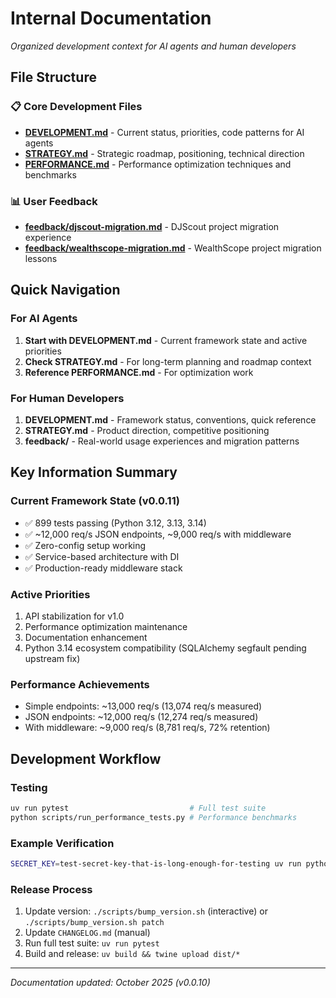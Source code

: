 # Internal Documentation

*Organized development context for AI agents and human developers*

## File Structure

### 📋 Core Development Files
- **[DEVELOPMENT.md](DEVELOPMENT.md)** - Current status, priorities, code patterns for AI agents
- **[STRATEGY.md](STRATEGY.md)** - Strategic roadmap, positioning, technical direction
- **[PERFORMANCE.md](PERFORMANCE.md)** - Performance optimization techniques and benchmarks

### 📊 User Feedback
- **[feedback/djscout-migration.md](feedback/djscout-migration.md)** - DJScout project migration experience
- **[feedback/wealthscope-migration.md](feedback/wealthscope-migration.md)** - WealthScope project migration lessons

## Quick Navigation

### For AI Agents
1. **Start with DEVELOPMENT.md** - Current framework state and active priorities
2. **Check STRATEGY.md** - For long-term planning and roadmap context
3. **Reference PERFORMANCE.md** - For optimization work

### For Human Developers
1. **DEVELOPMENT.md** - Framework status, conventions, quick reference
2. **STRATEGY.md** - Product direction, competitive positioning
3. **feedback/** - Real-world usage experiences and migration patterns

## Key Information Summary

### Current Framework State (v0.0.11)
- ✅ 899 tests passing (Python 3.12, 3.13, 3.14)
- ✅ ~12,000 req/s JSON endpoints, ~9,000 req/s with middleware
- ✅ Zero-config setup working
- ✅ Service-based architecture with DI
- ✅ Production-ready middleware stack

### Active Priorities
1. API stabilization for v1.0
2. Performance optimization maintenance
3. Documentation enhancement
4. Python 3.14 ecosystem compatibility (SQLAlchemy segfault pending upstream fix)

### Performance Achievements
- Simple endpoints: ~13,000 req/s (13,074 req/s measured)
- JSON endpoints: ~12,000 req/s (12,274 req/s measured)
- With middleware: ~9,000 req/s (8,781 req/s, 72% retention)

## Development Workflow

### Testing
```bash
uv run pytest                           # Full test suite
python scripts/run_performance_tests.py # Performance benchmarks
```

### Example Verification
```bash
SECRET_KEY=test-secret-key-that-is-long-enough-for-testing uv run python examples/FILE.py
```

### Release Process
1. Update version: `./scripts/bump_version.sh` (interactive) or `./scripts/bump_version.sh patch`
2. Update `CHANGELOG.md` (manual)
3. Run full test suite: `uv run pytest`
4. Build and release: `uv build && twine upload dist/*`

---

*Documentation updated: October 2025 (v0.0.10)*
